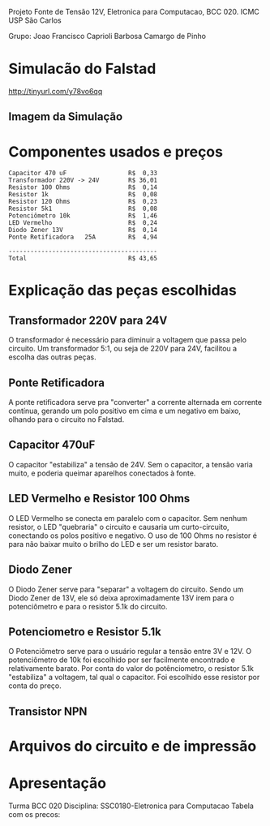 Projeto Fonte de Tensão 12V, Eletronica para Computacao, BCC 020. ICMC USP São Carlos

Grupo:
  Joao Francisco Caprioli Barbosa Camargo de Pinho
  
  # Simulacão do Falstad
  
  http://tinyurl.com/y78vo6qq
  
  ## Imagem da Simulação
  
  # Componentes usados e preços
    
    Capacitor 470 uF                 R$  0,33
    Transformador 220V -> 24V        R$ 36,01
    Resistor 100 Ohms                R$  0,14
    Resistor 1k                      R$  0,08
    Resistor 120 Ohms                R$  0,23
    Resistor 5k1                     R$  0,08
    Potenciômetro 10k                R$  1,46
    LED Vermelho                     R$  0,24
    Diodo Zener 13V                  R$  0,14
    Ponte Retificadora   25A         R$  4,94
    
    -----------------------------------------
    Total                            R$ 43,65
  # Explicação das peças escolhidas

## Transformador 220V para 24V
  O transformador é necessário para diminuir a voltagem que passa pelo circuito. Um transformador 5:1, ou seja de 220V para 24V, facilitou a escolha das outras peças.

## Ponte Retificadora
  A ponte retificadora serve pra "converter" a corrente alternada em corrente contínua, gerando um polo positivo em cima e um negativo em baixo, olhando para o circuito no Falstad.

## Capacitor 470uF
  O capacitor "estabiliza" a tensão de 24V. Sem o capacitor, a tensão varia muito, e poderia queimar aparelhos conectados à fonte.

## LED Vermelho e Resistor 100 Ohms
  O LED Vermelho se conecta em paralelo com o capacitor. Sem nenhum resistor, o LED "quebraria" o circuito e causaria um curto-circuito, conectando os polos positivo e negativo. O uso de 100 Ohms no resistor é para não baixar muito o brilho do LED e ser um resistor barato.
## Diodo Zener
  O Diodo Zener serve para "separar" a voltagem do circuito. Sendo um Diodo Zener de 13V, ele só deixa aproximadamente 13V irem para o potenciômetro e para o resistor 5.1k do circuito.
## Potenciometro e Resistor 5.1k
  O Potenciômetro serve para o usuário regular a tensão entre 3V e 12V. O potenciômetro de 10k foi escolhido por ser facilmente encontrado e relativamente barato. Por conta do valor do potênciometro, o resistor 5.1k "estabiliza" a voltagem, tal qual o capacitor. Foi escolhido esse resistor por conta do preço.
## Transistor NPN
  
  # Arquivos do circuito e de impressão
  
  
  
  # Apresentação
  
Turma BCC 020
Disciplina: SSC0180-Eletronica para Computacao
Tabela com os precos:



